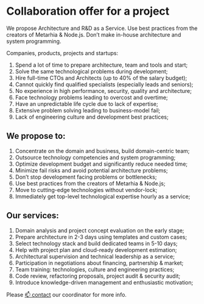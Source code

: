 # Collaboration offer for a project

We propose Architecture and R&D as a Service. Use best practices from the
creators of Metarhia & Node.js. Don’t make in-house architecture and system
programming.

Companies, products, projects and startups:

1. Spend a lot of time to prepare architecture, team and tools and start;
2. Solve the same technological problems during development;
3. Hire full-time CTOs and Architects (up to 40% of the salary budget);
4. Сannot quickly find qualified specialists (especially leads and seniors);
5. No experience in high performance, security, quality and architecture;
6. Face technology problems leading to overcost and overtime;
7. Have an unpredictable life cycle due to lack of expertise;
8. Extensive problem solving leading to business-model fail;
9. Lack of engineering culture and development best practices;

## We propose to:

1. Concentrate on the domain and business, build domain-centric team;
2. Outsource technology competencies and system programming;
3. Optimize development budget and significantly reduce needed time;
4. Minimize fail risks and avoid potential architecture problems;
5. Don’t stop development facing problems or bottlenecks;
6. Use best practices from the creators of Metarhia & Node.js;
7. Move to cutting-edge technologies without vendor-lock;
8. Immediately get top-level technological expertise hourly as a service;

## Our services:

1. Domain analysis and project concept evaluation on the early stage;
2. Prepare architecture in 2-3 days using templates and custom cases;
3. Select technology stack and build dedicated teams in 5-10 days;
4. Help with project plan and cloud-ready development estimation;
5. Architectural supervision and technical leadership as a service;
6. Participation in negotiations about financing, partnership & market;
7. Team training: technologies, culture and engineering practices;
8. Code review, refactoring proposals, project audit & security audit;
9. Introduce knowledge-driven management and enthusiastic motivation;

Please [📫 contact](contacts.md) our coordinator for more info.
